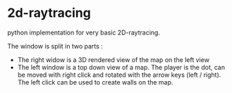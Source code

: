 # 2d-raytracing

python implementation for very basic 2D-raytracing.

The window is split in two parts :
- The right widow is a 3D rendered view of the map on the left view
- The left window is a top down view of a map. The player is the dot, can be moved with right click and rotated with the arrow keys (left / right). The left click can be used to create walls on the map. 

